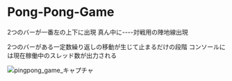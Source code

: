 # Pong-Pong-Game
2つのバーが一番左の上下に出現
真ん中に----対戦用の陣地線出現

2つのバーがある一定数繰り返しの移動が生じて止まるだけの段階
コンソールには現在稼働中のスレッド数が出力される

![pingpong_game_キャプチャ](https://user-images.githubusercontent.com/39981286/129738799-99411254-d9a2-4994-8782-0519a94b22b6.PNG)
